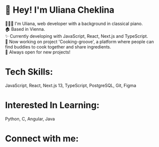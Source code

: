<h1>👋 Hey! I'm Uliana Cheklina</h1>

👩🏻‍💻 I'm Uliana, web developer with a background in classical piano. <br />
🏠 Based in Vienna.  <br />
✨ Currently developing with JavaScript, React, Next.js and TypeScript.  <br />
🍭 Now working on project 'Cooking-groove', a platform where people can find buddies to cook together and share ingredients.  <br />
🤩 Always open for new projects!

<h1>Tech Skills:</h1>
JavaScript, React, Next.js 13, TypeScript, PostgreSQL, Git, Figma

<h1>Interested In Learning:</h1>
Python, C, Angular, Java

<h1>Connect with me:</h1>
